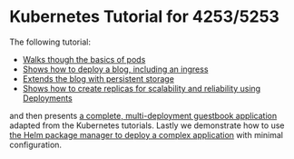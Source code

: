 # Kubernetes Tutorial for 4253/5253

The following tutorial:
* [Walks though the basics of pods](01-HelloWorld/README.md)
* [Shows how to deploy a blog, including an ingress](02-blog/README.md)
* [Extends the blog with persistent storage](03-persistence/README.md)
* [Shows how to create replicas for scalability and reliability using Deployments](03-scalability/README.md)

and then presents [a complete, multi-deployment guestbook application](05-guestbook/README.md) adapted from the Kubernetes tutorials. Lastly we demonstrate how to use [the Helm package manager to deploy a complex application](06-cassandra) with minimal configuration.